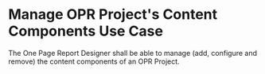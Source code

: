 # Manage OPR Project's Content Components Use Case
The One Page Report Designer shall be able to manage (add, configure and remove) the content components of an OPR Project.